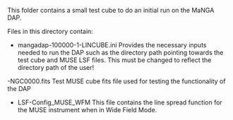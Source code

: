 This folder contains a small test cube to do an initial run on the MaNGA DAP.

Files in this directory contain:

- mangadap-100000-1-LINCUBE.ini 
	Provides the necessary inputs needed to run the DAP such as the directory path pointing towards the test cube and MUSE LSF files. 
	This must be changed to reflect the directory path of the user! 

-NGC0000.fits
	Test MUSE cube fits file used for testing the functionality of the DAP

- LSF-Config_MUSE_WFM
	 This file contains the line spread function for the MUSE instrument when in Wide Field Mode. 
